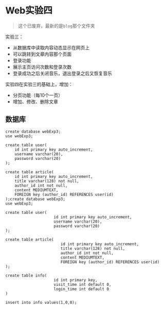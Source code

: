 # Web实验四

> 这个已废弃，最新的是`blog`那个文件夹

实验三：
- 从数据库中读取内容动态显示在网页上
- 可以跳转到文章内容那个页面
- 登录功能
- 展示主页访问次数和登录次数
- 登录成功之后关闭音乐，退出登录之后又恢复音乐

实验四在实验三的基础上，增加：
- 分页功能（每10个一页）
- 增加、修改、删除文章

## 数据库
```mysql
create database webExp3;
use webExp3;

create table user(
	id int primary key auto_increment,
	username varchar(20),
	password varchar(20)
);

create table article(
	id int primary key auto_increment,
	title varchar(128) not null,
	author_id int not null,
	content MEDIUMTEXT,
	FOREIGN key (author_id) REFERENCES user(id)
);create database webExp3;
use webExp3;

create table user(
                     id int primary key auto_increment,
                     username varchar(20),
                     password varchar(20)
);

create table article(
                        id int primary key auto_increment,
                        title varchar(128) not null,
                        author_id int not null,
                        content MEDIUMTEXT,
                        FOREIGN key (author_id) REFERENCES user(id)
);

create table info(
                     id int primary key,
                     visit_time int default 0,
                     login_time int default 0
)

insert into info values(1,0,0);

```